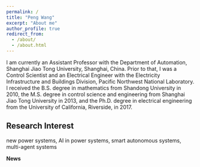 ```yaml
---
permalink: /
title: "Peng Wang"
excerpt: "About me"
author_profile: true
redirect_from: 
  - /about/
  - /about.html
---
```


I am currently an Assistant Professor with the Department of Automation, Shanghai Jiao Tong University, Shanghai, China. Prior to that, I was a Control Scientist and an Electrical Engineer with the Electricity Infrastructure and Buildings Division, Pacific Northwest National Laboratory. I received the B.S. degree in mathematics from Shandong University in 2010, the M.S. degree in control science and engineering from Shanghai Jiao Tong University in 2013, and the Ph.D. degree in electrical engineering from the University of California, Riverside, in 2017. 

**Research Interest**
---
new power systems, AI in power systems, 
smart autonomous systems, multi-agent systems

**News**

